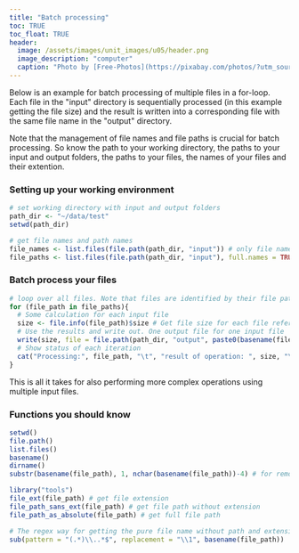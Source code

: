```yaml
---
title: "Batch processing"
toc: TRUE
toc_float: TRUE
header:
  image: /assets/images/unit_images/u05/header.png
  image_description: "computer"
  caption: "Photo by [Free-Photos](https://pixabay.com/photos/?utm_source=link-attribution&amp;utm_medium=referral&amp;utm_campaign=image&amp;utm_content=336373) [Pixabay](https://pixabay.com/de/?utm_source=link-attribution&amp;utm_medium=referral&amp;utm_campaign=image&amp;utm_content=336373)"
---
```


<!--more-->

Below is an example for batch processing of multiple files in a for-loop.
Each file in the "input" directory is sequentially processed (in this example getting the file size)
and the result is written into a corresponding file with the same file name in the "output" directory.

Note that the management of file names and file paths is crucial for batch processing.
So know the path to your working directory, the paths to your input and output folders, the paths to your files, the names of your files and their extention.

<!-- some nice graphic showing root, path, working directory, filename, and file extension -->



### Setting up your working environment

```r
# set working directory with input and output folders
path_dir <- "~/data/test"
setwd(path_dir)

# get file names and path names
file_names <- list.files(file.path(path_dir, "input")) # only file names
file_paths <- list.files(file.path(path_dir, "input"), full.names = TRUE) # complete paths to files. Necessary to open files.
```

### Batch process your files


```r
# loop over all files. Note that files are identified by their file paths.
for (file_path in file_paths){
  # Some calculation for each input file
  size <- file.info(file_path)$size # Get file size for each file referred to in file_paths
  # Use the results and write out. One output file for one input file
  write(size, file = file.path(path_dir, "output", paste0(basename(file_path), ".out")))
  # Show status of each iteration
  cat("Processing:", file_path, "\t", "result of operation: ", size, "\n")
}
```

This is all it takes for also performing more complex operations using multiple input files.

###  Functions you should know

```r
setwd()
file.path()
list.files()
basename()
dirname()
substr(basename(file_path), 1, nchar(basename(file_path))-4) # for removing the file extension, i.e. the last four characters.

library("tools")
file_ext(file_path) # get file extension
file_path_sans_ext(file_path) # get file path without extension
file_path_as_absolute(file_path) # get full file path

# The regex way for getting the pure file name without path and extension
sub(pattern = "(.*)\\..*$", replacement = "\\1", basename(file_path))
```
